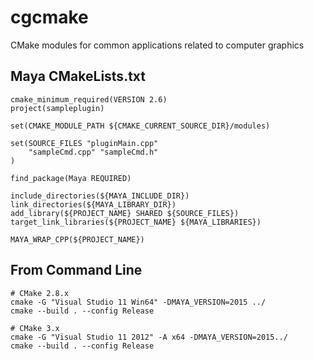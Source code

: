 # cgcmake
CMake modules for common applications related to computer graphics


Maya CMakeLists.txt
------------
    cmake_minimum_required(VERSION 2.6)
    project(sampleplugin)

    set(CMAKE_MODULE_PATH ${CMAKE_CURRENT_SOURCE_DIR}/modules)

    set(SOURCE_FILES "pluginMain.cpp"
        "sampleCmd.cpp" "sampleCmd.h"
    )

    find_package(Maya REQUIRED)

    include_directories(${MAYA_INCLUDE_DIR})
    link_directories(${MAYA_LIBRARY_DIR})
    add_library(${PROJECT_NAME} SHARED ${SOURCE_FILES})
    target_link_libraries(${PROJECT_NAME} ${MAYA_LIBRARIES})

    MAYA_WRAP_CPP(${PROJECT_NAME})


From Command Line
-----------------
    # CMake 2.8.x
    cmake -G "Visual Studio 11 Win64" -DMAYA_VERSION=2015 ../
    cmake --build . --config Release

    # CMake 3.x
    cmake -G "Visual Studio 11 2012" -A x64 -DMAYA_VERSION=2015../
    cmake --build . --config Release
